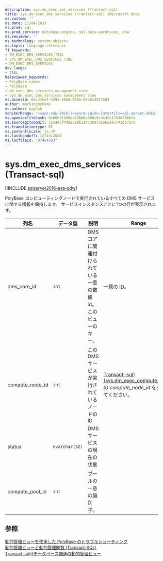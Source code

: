 ```yaml
---
description: sys.dm_exec_dms_services (Transact-sql)
title: sys.dm_exec_dms_services (Transact-sql) |Microsoft Docs
ms.custom: ''
ms.date: 11/04/2019
ms.prod: sql
ms.prod_service: database-engine, sql-data-warehouse, pdw
ms.reviewer: ''
ms.technology: system-objects
ms.topic: language-reference
f1_keywords:
- DM_EXEC_DMS_SERVICES_TSQL
- SYS.DM_EXEC_DMS_SERVICES_TSQL
- DM_EXEC_DMS_SERVICES
dev_langs:
- TSQL
helpviewer_keywords:
- PolyBase,views
- PolyBase
- dm_exec_dms_services management view
- sys.dm_exec_dms_services management view
ms.assetid: 6ac47eef-4293-46b8-8555-07a614837504
author: markingmyname
ms.author: maghan
monikerRange: '>=aps-pdw-2016||=azure-sqldw-latest||>=sql-server-2016||>=sql-server-linux-2017||=azuresqldb-mi-current'
ms.openlocfilehash: 6eb6b91b09ea23bb0e89dc0cdc42e17b3d78bbfa
ms.sourcegitcommit: 1a544cf4dd2720b124c3697d1e62ae7741db757c
ms.translationtype: MT
ms.contentlocale: ja-JP
ms.lasthandoff: 12/14/2020
ms.locfileid: "97464583"
---
```

# <a name="sysdm_exec_dms_services-transact-sql"></a>sys.dm_exec_dms_services (Transact-sql)
[!INCLUDE [sqlserver2016-asa-pdw](../../includes/applies-to-version/sqlserver2016-asa-pdw.md)]

  PolyBase コンピューティングノードで実行されているすべての DMS サービスに関する情報を保持します。 サービスインスタンスごとに1つの行が表示されます。  
  
|列名|データ型|説明|Range|  
|-----------------|---------------|-----------------|-----------|  
|dms_core_id|`int`|DMS コアに関連付けられている一意の数値 id。 このビューのキー。|一意の ID。|  
|compute_node_id|`int`|この DMS サービスが実行されているノードの ID|[Transact-sql&#41;&#40;sys.dm_exec_compute_nodes](../../relational-databases/system-dynamic-management-views/sys-dm-exec-compute-nodes-transact-sql.md)の *compute_node_id* を参照してください。|  
|status|`nvarchar(32)`|DMS サービスの現在の状態||
|compute_pool_id|`int`|プールの一意の識別子。|

## <a name="see-also"></a>参照  
 [動的管理ビューを使用した PolyBase のトラブルシューティング](/previous-versions/sql/sql-server-2016/mt146389(v=sql.130))   
 [動的管理ビューと動的管理関数 &#40;Transact-SQL&#41;](~/relational-databases/system-dynamic-management-views/system-dynamic-management-views.md)   
 [Transact-sql&#41;&#40;データベース関連の動的管理ビュー ](../../relational-databases/system-dynamic-management-views/database-related-dynamic-management-views-transact-sql.md)  
  
